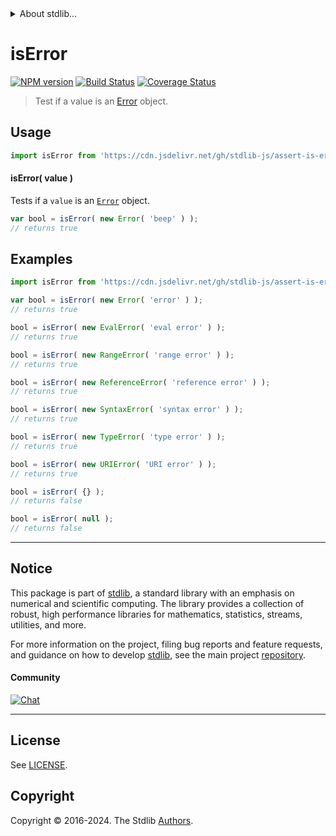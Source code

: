 <!--

@license Apache-2.0

Copyright (c) 2018 The Stdlib Authors.

Licensed under the Apache License, Version 2.0 (the "License");
you may not use this file except in compliance with the License.
You may obtain a copy of the License at

   http://www.apache.org/licenses/LICENSE-2.0

Unless required by applicable law or agreed to in writing, software
distributed under the License is distributed on an "AS IS" BASIS,
WITHOUT WARRANTIES OR CONDITIONS OF ANY KIND, either express or implied.
See the License for the specific language governing permissions and
limitations under the License.

-->


<details>
  <summary>
    About stdlib...
  </summary>
  <p>We believe in a future in which the web is a preferred environment for numerical computation. To help realize this future, we've built stdlib. stdlib is a standard library, with an emphasis on numerical and scientific computation, written in JavaScript (and C) for execution in browsers and in Node.js.</p>
  <p>The library is fully decomposable, being architected in such a way that you can swap out and mix and match APIs and functionality to cater to your exact preferences and use cases.</p>
  <p>When you use stdlib, you can be absolutely certain that you are using the most thorough, rigorous, well-written, studied, documented, tested, measured, and high-quality code out there.</p>
  <p>To join us in bringing numerical computing to the web, get started by checking us out on <a href="https://github.com/stdlib-js/stdlib">GitHub</a>, and please consider <a href="https://opencollective.com/stdlib">financially supporting stdlib</a>. We greatly appreciate your continued support!</p>
</details>

# isError

[![NPM version][npm-image]][npm-url] [![Build Status][test-image]][test-url] [![Coverage Status][coverage-image]][coverage-url] <!-- [![dependencies][dependencies-image]][dependencies-url] -->

> Test if a value is an [Error][mdn-error] object.

<!-- Section to include introductory text. Make sure to keep an empty line after the intro `section` element and another before the `/section` close. -->

<section class="intro">

</section>

<!-- /.intro -->

<!-- Package usage documentation. -->



<section class="usage">

## Usage

```javascript
import isError from 'https://cdn.jsdelivr.net/gh/stdlib-js/assert-is-error@deno/mod.js';
```

#### isError( value )

Tests if a `value` is an [`Error`][mdn-error] object.

```javascript
var bool = isError( new Error( 'beep' ) );
// returns true
```

</section>

<!-- /.usage -->

<!-- Package usage notes. Make sure to keep an empty line after the `section` element and another before the `/section` close. -->

<section class="notes">

</section>

<!-- /.notes -->

<!-- Package usage examples. -->

<section class="examples">

## Examples

<!-- eslint no-undef: "error" -->

```javascript
import isError from 'https://cdn.jsdelivr.net/gh/stdlib-js/assert-is-error@deno/mod.js';

var bool = isError( new Error( 'error' ) );
// returns true

bool = isError( new EvalError( 'eval error' ) );
// returns true

bool = isError( new RangeError( 'range error' ) );
// returns true

bool = isError( new ReferenceError( 'reference error' ) );
// returns true

bool = isError( new SyntaxError( 'syntax error' ) );
// returns true

bool = isError( new TypeError( 'type error' ) );
// returns true

bool = isError( new URIError( 'URI error' ) );
// returns true

bool = isError( {} );
// returns false

bool = isError( null );
// returns false
```

</section>

<!-- /.examples -->

<!-- Section to include cited references. If references are included, add a horizontal rule *before* the section. Make sure to keep an empty line after the `section` element and another before the `/section` close. -->

<section class="references">

</section>

<!-- /.references -->

<!-- Section for related `stdlib` packages. Do not manually edit this section, as it is automatically populated. -->

<section class="related">

</section>

<!-- /.related -->

<!-- Section for all links. Make sure to keep an empty line after the `section` element and another before the `/section` close. -->


<section class="main-repo" >

* * *

## Notice

This package is part of [stdlib][stdlib], a standard library with an emphasis on numerical and scientific computing. The library provides a collection of robust, high performance libraries for mathematics, statistics, streams, utilities, and more.

For more information on the project, filing bug reports and feature requests, and guidance on how to develop [stdlib][stdlib], see the main project [repository][stdlib].

#### Community

[![Chat][chat-image]][chat-url]

---

## License

See [LICENSE][stdlib-license].


## Copyright

Copyright &copy; 2016-2024. The Stdlib [Authors][stdlib-authors].

</section>

<!-- /.stdlib -->

<!-- Section for all links. Make sure to keep an empty line after the `section` element and another before the `/section` close. -->

<section class="links">

[npm-image]: http://img.shields.io/npm/v/@stdlib/assert-is-error.svg
[npm-url]: https://npmjs.org/package/@stdlib/assert-is-error

[test-image]: https://github.com/stdlib-js/assert-is-error/actions/workflows/test.yml/badge.svg?branch=v0.2.2
[test-url]: https://github.com/stdlib-js/assert-is-error/actions/workflows/test.yml?query=branch:v0.2.2

[coverage-image]: https://img.shields.io/codecov/c/github/stdlib-js/assert-is-error/main.svg
[coverage-url]: https://codecov.io/github/stdlib-js/assert-is-error?branch=main

<!--

[dependencies-image]: https://img.shields.io/david/stdlib-js/assert-is-error.svg
[dependencies-url]: https://david-dm.org/stdlib-js/assert-is-error/main

-->

[chat-image]: https://img.shields.io/gitter/room/stdlib-js/stdlib.svg
[chat-url]: https://app.gitter.im/#/room/#stdlib-js_stdlib:gitter.im

[stdlib]: https://github.com/stdlib-js/stdlib

[stdlib-authors]: https://github.com/stdlib-js/stdlib/graphs/contributors

[umd]: https://github.com/umdjs/umd
[es-module]: https://developer.mozilla.org/en-US/docs/Web/JavaScript/Guide/Modules

[deno-url]: https://github.com/stdlib-js/assert-is-error/tree/deno
[deno-readme]: https://github.com/stdlib-js/assert-is-error/blob/deno/README.md
[umd-url]: https://github.com/stdlib-js/assert-is-error/tree/umd
[umd-readme]: https://github.com/stdlib-js/assert-is-error/blob/umd/README.md
[esm-url]: https://github.com/stdlib-js/assert-is-error/tree/esm
[esm-readme]: https://github.com/stdlib-js/assert-is-error/blob/esm/README.md
[branches-url]: https://github.com/stdlib-js/assert-is-error/blob/main/branches.md

[stdlib-license]: https://raw.githubusercontent.com/stdlib-js/assert-is-error/main/LICENSE

[mdn-error]: https://developer.mozilla.org/en-US/docs/Web/JavaScript/Reference/Global_Objects/Error

</section>

<!-- /.links -->
